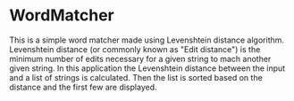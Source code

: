 # WordMatcher
This is a simple word matcher made using Levenshtein distance algorithm. Levenshtein distance (or commonly known as "Edit distance") is the minimum number of edits necessary for a given string to mach another given string. In this application the Levenshtein distance between the input and a list of strings is calculated. Then the list is sorted based on the distance and the first few are displayed.
